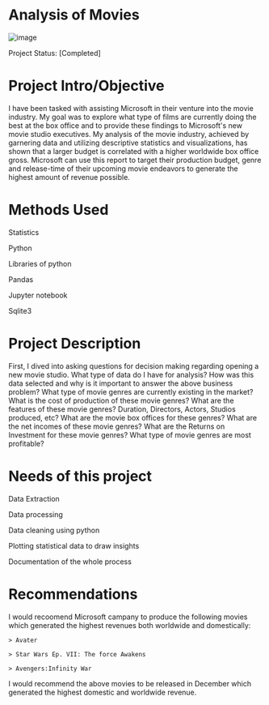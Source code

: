 
# Analysis of Movies
![image](https://user-images.githubusercontent.com/124348072/224150352-23350879-d506-4673-9d8d-609ff06851c6.png)



 Project Status: [Completed]
# Project Intro/Objective

I have been tasked with assisting Microsoft in their venture into the movie industry. My goal was to explore what type of films are currently doing the best at the box office and to provide these findings to Microsoft's new movie studio executives. My analysis of the movie industry, achieved by garnering data and utilizing descriptive statistics and visualizations, has shown that a larger budget is correlated with a higher worldwide box office gross. Microsoft can use this report to target their production budget, genre and release-time of their upcoming movie endeavors to generate the highest amount of revenue possible.

 # Methods Used

Statistics

Python

Libraries of python

Pandas 

Jupyter notebook

Sqlite3

# Project Description

First, I dived into asking questions for decision making regarding opening a new movie studio. What type of data do I have for analysis?
How was this data selected and why is it important to answer the above business problem?
What type of movie genres are currently existing in the market?
What is the cost of production of these movie genres?
What are the features of these movie genres? Duration, Directors, Actors, Studios produced, etc?
What are the movie box offices for these genres?
What are the net incomes of these movie genres?
What are the Returns on Investment for these movie genres?
What type of movie genres are most profitable?

# Needs of this project

Data Extraction 

Data processing

Data cleaning using python

Plotting statistical data to draw insights

Documentation of the whole process

# Recommendations

I would recoomend Microsoft campany to produce the following movies which generated the highest revenues both worldwide and domestically:

    > Avater 

    > Star Wars Ep. VII: The force Awakens

    > Avengers:Infinity War
I would recommend the above movies to be released in December which generated the highest domestic and worldwide revenue.

